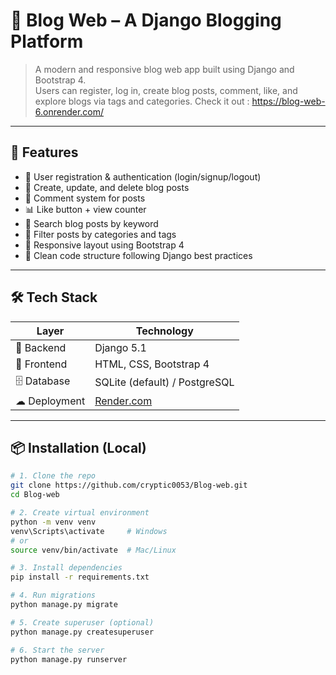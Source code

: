 # 📝 Blog Web – A Django Blogging Platform

> A modern and responsive blog web app built using Django and Bootstrap 4.  
> Users can register, log in, create blog posts, comment, like, and explore blogs via tags and categories.
> Check it out : https://blog-web-6.onrender.com/

---

## 🚀 Features

- 🔐 User registration & authentication (login/signup/logout)
- 📝 Create, update, and delete blog posts
- 💬 Comment system for posts
- 📊 Like button + view counter
- 🔎 Search blog posts by keyword
- 🔖 Filter posts by categories and tags
- 📱 Responsive layout using Bootstrap 4
- 📂 Clean code structure following Django best practices

---

## 🛠️ Tech Stack

| Layer         | Technology                  |
|---------------|------------------------------|
| 🧠 Backend     | Django 5.1                   |
| 🎨 Frontend    | HTML, CSS, Bootstrap 4       |
| 🗄️ Database    | SQLite (default) / PostgreSQL |
| ☁ Deployment  | [Render.com](https://render.com)  |

---

## 📦 Installation (Local)

```bash
# 1. Clone the repo
git clone https://github.com/cryptic0053/Blog-web.git
cd Blog-web

# 2. Create virtual environment
python -m venv venv
venv\Scripts\activate     # Windows
# or
source venv/bin/activate  # Mac/Linux

# 3. Install dependencies
pip install -r requirements.txt

# 4. Run migrations
python manage.py migrate

# 5. Create superuser (optional)
python manage.py createsuperuser

# 6. Start the server
python manage.py runserver
